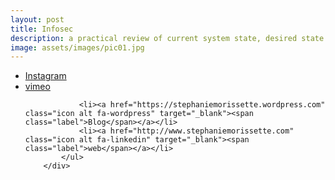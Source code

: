 ```yaml
---
layout: post
title: Infosec 
description: a practical review of current system state, desired state and making plans
image: assets/images/pic01.jpg
---
```


<div class="inner">
			<ul class="icons">
				<li><a href="https://www.instagram.com/steph.mori7" class="icon alt fa-instagram" target="_blank"><span class="label">Instagram</span></a></li>
				<li><a href="https://vimeo.com/140968828" class="icon alt fa-vimeo" target="_blank"><span class="label">vimeo</span></a></li>

				<li><a href="https://stephaniemorissette.wordpress.com" class="icon alt fa-wordpress" target="_blank"><span class="label">Blog</span></a></li>
				<li><a href="http://www.stephaniemorissette.com" class="icon alt fa-linkedin" target="_blank"><span class="label">web</span></a></li>
			</ul>
		</div>


 